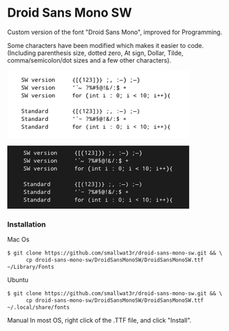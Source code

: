# Droid Sans Mono SW  

Custom version of the font "Droid Sans Mono", improved for Programming.  

Some characters have been modified which makes it easier to code.  
(Including parenthesis size, dotted zero, At sign, Dollar, Tilde, comma/semicolon/dot sizes and a few other characters).  

![Alt Text](https://github.com/smallwat3r/droid-sans-mono-sw/blob/master/screenshot/screenshot2.png)  

![Alt Text](https://github.com/smallwat3r/droid-sans-mono-sw/blob/master/screenshot/screenshot.png)  

### Installation
Mac Os  
```
$ git clone https://github.com/smallwat3r/droid-sans-mono-sw.git && \
      cp droid-sans-mono-sw/DroidSansMonoSW/DroidSansMonoSW.ttf ~/Library/Fonts
```
Ubuntu  
```
$ git clone https://github.com/smallwat3r/droid-sans-mono-sw.git && \
      cp droid-sans-mono-sw/DroidSansMonoSW/DroidSansMonoSW.ttf ~/.local/share/fonts
```  
Manual
In most OS, right click of the .TTF file, and click "Install".
